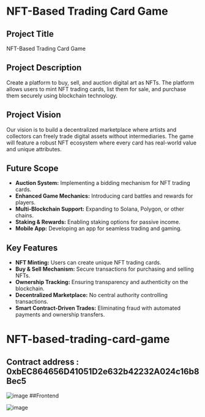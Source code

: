 # NFT-Based Trading Card Game

## Project Title
NFT-Based Trading Card Game

## Project Description
Create a platform to buy, sell, and auction digital art as NFTs. The platform allows users to mint NFT trading cards, list them for sale, and purchase them securely using blockchain technology.

## Project Vision
Our vision is to build a decentralized marketplace where artists and collectors can freely trade digital assets without intermediaries. The game will feature a robust NFT ecosystem where every card has real-world value and unique attributes.

## Future Scope
- **Auction System:** Implementing a bidding mechanism for NFT trading cards.
- **Enhanced Game Mechanics:** Introducing card battles and rewards for players.
- **Multi-Blockchain Support:** Expanding to Solana, Polygon, or other chains.
- **Staking & Rewards:** Enabling staking options for passive income.
- **Mobile App:** Developing an app for seamless trading and gaming.

## Key Features
- **NFT Minting:** Users can create unique NFT trading cards.
- **Buy & Sell Mechanism:** Secure transactions for purchasing and selling NFTs.
- **Ownership Tracking:** Ensuring transparency and authenticity on the blockchain.
- **Decentralized Marketplace:** No central authority controlling transactions.
- **Smart Contract-Driven Trades:** Eliminating fraud with automated payments and ownership transfers.

# NFT-based-trading-card-game
## Contract address : 0xbEC864656D41051D2e632b42232A024c16b8Bec5

![image](https://github.com/user-attachments/assets/0657e20e-19ba-481c-a5be-68abcc2d814c)
##Frontend

![image](https://github.com/user-attachments/assets/ce1f9186-1417-4ba4-93ad-27af58f8be75)

